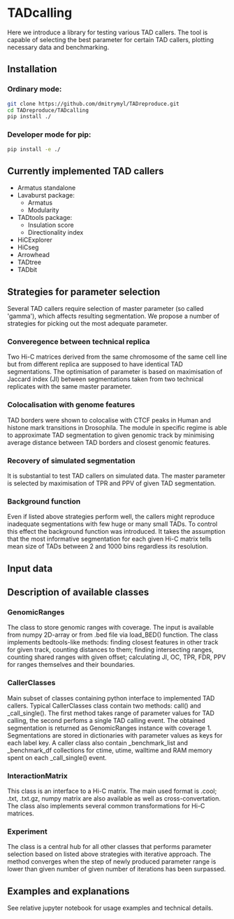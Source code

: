 # TADcalling
Here we introduce a library for testing various TAD callers. The tool is capable of selecting the best parameter for certain TAD callers, plotting necessary data and benchmarking.

## Installation
### Ordinary mode:
```bash
git clone https://github.com/dmitrymyl/TADreproduce.git
cd TADreproduce/TADcalling
pip install ./
```
### Developer mode for pip:
```bash
pip install -e ./
```
## Currently implemented TAD callers
* Armatus standalone
* Lavaburst package:
    * Armatus
    * Modularity
* TADtools package:
    * Insulation score
    * Directionality index
* HiCExplorer
* HiCseg
* Arrowhead
* TADtree
* TADbit

## Strategies for parameter selection
Several TAD callers require selection of master parameter (so called 'gamma'), which affects resulting segmentation. We propose a number of strategies for picking out the most adequate parameter.

### Converegence between technical replica
Two Hi-C matrices derived from the same chromosome of the same cell line but from different replica are supposed to have identical TAD segmentations. The optimisation of parameter is based on maximisation of Jaccard index (JI) between segmentations taken from two technical replicates with the same master parameter.

### Colocalisation with genome features
TAD borders were shown to colocalise with CTCF peaks in Human and histone mark transitions in Drosophila. The module in specific regime is able to approximate TAD segmentation to given genomic track by minimising average distance between TAD borders and closest genomic features.

### Recovery of simulated segmentation
It is substantial to test TAD callers on simulated data. The master parameter is selected by maximisation of TPR and PPV of given TAD segmentation.

### Background function
Even if listed above strategies perform well, the callers might reproduce inadequate segmentations with few huge or many small TADs. To control this effect the background function was introduced. It takes the assumption that the most informative segmentation for each given Hi-C matrix tells mean size of TADs between 2 and 1000 bins regardless its resolution.

## Input data

## Description of available classes

### GenomicRanges
The class to store genomic ranges with coverage. The input is available from numpy 2D-array or from .bed file via load_BED() function. The class implements bedtools-like methods: finding closest features in other track for given track, counting distances to them; finding intersecting ranges, counting shared ranges with given offset; calculating JI, OC, TPR, FDR, PPV for ranges themselves and their boundaries.

### CallerClasses
Main subset of classes containing python interface to implemented TAD callers. Typical CallerClasses class contain two methods: call() and \_call_single(). The first method takes range of parameter values for TAD calling, the second perfoms a single TAD calling event. The obtained segmentation is returned as GenomicRanges instance with coverage 1. Segmentations are stored in dictionaries with parameter values as keys for each label key. A caller class also contain \_benchmark_list and \_benchmark_df collections for ctime, utime, walltime and RAM memory spent on each \_call_single() event.

### InteractionMatrix
This class is an interface to a Hi-C matrix. The main used format is .cool; .txt, .txt.gz, numpy matrix are also available as well as cross-convertation. The class also implements several common transformations for Hi-C matrices.

### Experiment
The class is a central hub for all other classes that performs parameter selection based on listed above strategies with iterative approach. The method converges when the step of newly produced parameter range is lower than given number of given number of iterations has been surpassed.

## Examples and explanations
See relative jupyter notebook for usage examples and technical details.